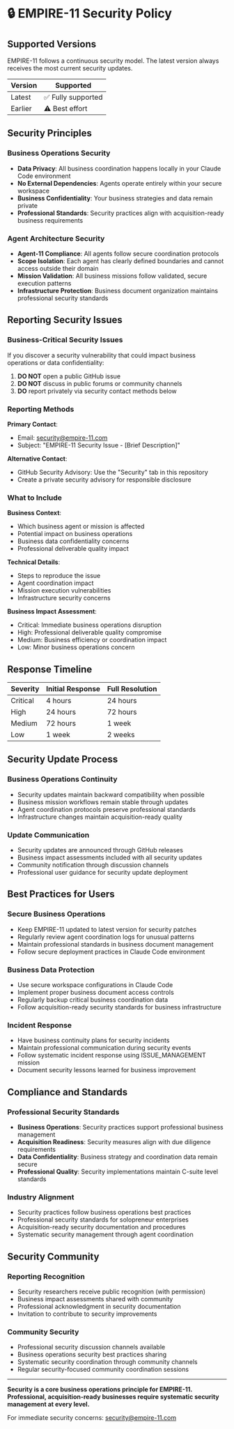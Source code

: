 # 🔒 EMPIRE-11 Security Policy

## Supported Versions

EMPIRE-11 follows a continuous security model. The latest version always receives the most current security updates.

| Version | Supported          |
| ------- | ------------------ |
| Latest  | ✅ Fully supported |
| Earlier | ⚠️ Best effort     |

## Security Principles

### Business Operations Security
- **Data Privacy**: All business coordination happens locally in your Claude Code environment
- **No External Dependencies**: Agents operate entirely within your secure workspace
- **Business Confidentiality**: Your business strategies and data remain private
- **Professional Standards**: Security practices align with acquisition-ready business requirements

### Agent Architecture Security
- **Agent-11 Compliance**: All agents follow secure coordination protocols
- **Scope Isolation**: Each agent has clearly defined boundaries and cannot access outside their domain
- **Mission Validation**: All business missions follow validated, secure execution patterns
- **Infrastructure Protection**: Business document organization maintains professional security standards

## Reporting Security Issues

### Business-Critical Security Issues
If you discover a security vulnerability that could impact business operations or data confidentiality:

1. **DO NOT** open a public GitHub issue
2. **DO NOT** discuss in public forums or community channels
3. **DO** report privately via security contact methods below

### Reporting Methods

**Primary Contact**:
- Email: [security@empire-11.com](mailto:security@empire-11.com)
- Subject: "EMPIRE-11 Security Issue - [Brief Description]"

**Alternative Contact**:
- GitHub Security Advisory: Use the "Security" tab in this repository
- Create a private security advisory for responsible disclosure

### What to Include

**Business Context**:
- Which business agent or mission is affected
- Potential impact on business operations
- Business data confidentiality concerns
- Professional deliverable quality impact

**Technical Details**:
- Steps to reproduce the issue
- Agent coordination impact
- Mission execution vulnerabilities
- Infrastructure security concerns

**Business Impact Assessment**:
- Critical: Immediate business operations disruption
- High: Professional deliverable quality compromise
- Medium: Business efficiency or coordination impact
- Low: Minor business operations concern

## Response Timeline

| Severity | Initial Response | Full Resolution |
|----------|-----------------|-----------------|
| Critical | 4 hours | 24 hours |
| High | 24 hours | 72 hours |
| Medium | 72 hours | 1 week |
| Low | 1 week | 2 weeks |

## Security Update Process

### Business Operations Continuity
- Security updates maintain backward compatibility when possible
- Business mission workflows remain stable through updates
- Agent coordination protocols preserve professional standards
- Infrastructure changes maintain acquisition-ready quality

### Update Communication
- Security updates are announced through GitHub releases
- Business impact assessments included with all security updates
- Community notification through discussion channels
- Professional user guidance for security update deployment

## Best Practices for Users

### Secure Business Operations
- Keep EMPIRE-11 updated to latest version for security patches
- Regularly review agent coordination logs for unusual patterns
- Maintain professional standards in business document management
- Follow secure deployment practices in Claude Code environment

### Business Data Protection
- Use secure workspace configurations in Claude Code
- Implement proper business document access controls
- Regularly backup critical business coordination data
- Follow acquisition-ready security standards for business infrastructure

### Incident Response
- Have business continuity plans for security incidents
- Maintain professional communication during security events
- Follow systematic incident response using ISSUE_MANAGEMENT mission
- Document security lessons learned for business improvement

## Compliance and Standards

### Professional Security Standards
- **Business Operations**: Security practices support professional business management
- **Acquisition Readiness**: Security measures align with due diligence requirements
- **Data Confidentiality**: Business strategy and coordination data remain secure
- **Professional Quality**: Security implementations maintain C-suite level standards

### Industry Alignment
- Security practices follow business operations best practices
- Professional security standards for solopreneur enterprises
- Acquisition-ready security documentation and procedures
- Systematic security management through agent coordination

## Security Community

### Reporting Recognition
- Security researchers receive public recognition (with permission)
- Business impact assessments shared with community
- Professional acknowledgment in security documentation
- Invitation to contribute to security improvements

### Community Security
- Professional security discussion channels available
- Business operations security best practices sharing
- Systematic security coordination through community channels
- Regular security-focused community coordination sessions

---

**Security is a core business operations principle for EMPIRE-11. Professional, acquisition-ready businesses require systematic security management at every level.**

For immediate security concerns: [security@empire-11.com](mailto:security@empire-11.com)